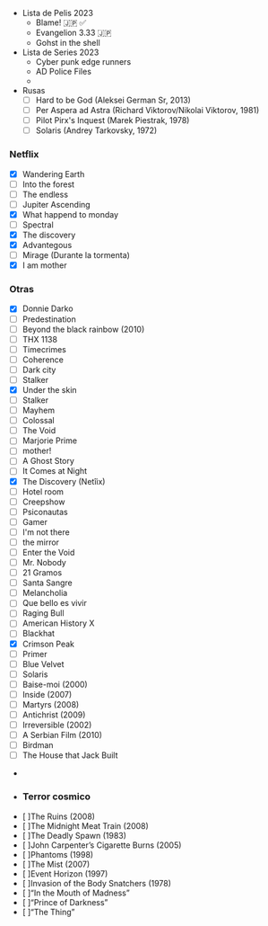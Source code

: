 - Lista de Pelis 2023
	- Blame! 🇯🇵 ✅
	- Evangelion 3.33 🇯🇵
	- Gohst in the shell
- Lista de Series 2023
	- Cyber punk edge runners
	- AD Police Files
	-
- Rusas
  + [ ] Hard to be God (Aleksei German Sr, 2013)
  + [ ] Per Aspera ad Astra (Richard Viktorov/Nikolai Viktorov, 1981)
  + [ ] Pilot Pirx's Inquest (Marek Piestrak, 1978)
  + [ ] Solaris (Andrey Tarkovsky, 1972)
### Netflix
- [x] Wandering Earth
- [ ] Into the forest
- [ ] The endless
- [ ] Jupiter Ascending
- [x] What happend to monday
- [ ] Spectral
- [x] The discovery
- [x] Advantegous
- [ ] Mirage (Durante la tormenta)
- [X] I am mother
### Otras
- [X] Donnie Darko
- [ ] Predestination
- [ ] Beyond the black rainbow (2010)
- [ ] THX 1138
- [ ] Timecrimes
- [ ] Coherence
- [ ] Dark city
- [ ] Stalker
- [X] Under the skin
- [ ] Stalker
- [ ] Mayhem
- [ ] Colossal
- [ ] The Void
- [ ] Marjorie Prime
- [ ] mother!
- [ ] A Ghost Story
- [ ] It Comes at Night
- [x] The Discovery (Netîix)
- [ ] Hotel room
- [ ] Creepshow
- [ ] Psiconautas
- [ ] Gamer
- [ ] I'm not there
- [ ] the mirror
- [ ] Enter the Void
- [ ] Mr. Nobody
- [ ] 21 Gramos
- [ ] Santa Sangre
- [ ] Melancholia
- [ ] Que bello es vivir
- [ ] Raging Bull
- [ ] American History X
- [ ] Blackhat
- [X] Crimson Peak
- [ ] Primer
- [ ] Blue Velvet
- [ ] Solaris
- [ ] Baise-moi (2000)
- [ ] Inside (2007)
- [ ] Martyrs (2008)
- [ ] Antichrist (2009)
- [ ] Irreversible (2002)
- [ ] A Serbian Film (2010)
- [ ] Birdman
- [ ] The House that Jack Built
-
- ### Terror cosmico
- [ ]The Ruins (2008)
- [ ]The Midnight Meat Train (2008)
- [ ]The Deadly Spawn (1983)
- [ ]John Carpenter’s Cigarette Burns (2005)
- [ ]Phantoms (1998)
- [ ]The Mist (2007)
- [ ]Event Horizon (1997)
- [ ]Invasion of the Body Snatchers (1978)
- [ ]“In the Mouth of Madness”
- [ ]“Prince of Darkness”
- [ ]“The Thing”